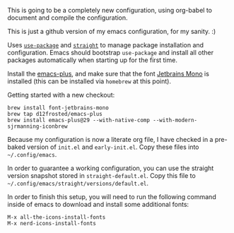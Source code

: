 This is going to be a completely new configuration, using org-babel to
document and compile the configuration.

This is just a github version of my emacs configuration, for my sanity. :)

Uses [`use-package`][1] and [`straight`][4] to manage package installation and
configuration. Emacs should bootstrap `use-package` and install all
other packages automatically when starting up for the first time.

Install the [emacs-plus][2], and make sure that the font
[Jetbrains Mono][3] is installed (this can be installed via `homebrew` at
this point).

Getting started with a new checkout:
``` shell
brew install font-jetbrains-mono
brew tap d12frosted/emacs-plus
brew install emacs-plus@29 --with-native-comp --with-modern-sjrmanning-iconbrew
```

Because my configuration is now a literate org file, I have checked in
a pre-baked version of `init.el` and `early-init.el`. Copy these files
into `~/.config/emacs`.

In order to guarantee a working configuration, you can use the
straight version snapshot stored in `straight-default.el`.  Copy this
file to `~/.config/emacs/straight/versions/default.el`.

In order to finish this setup, you will need to run the following
command inside of emacs to download and install some additional fonts:

``` shell
M-x all-the-icons-install-fonts
M-x nerd-icons-install-fonts
```

[1]: https://github.com/jwiegley/use-package
[2]: https://github.com/d12frosted/homebrew-emacs-plus
[3]: https://www.jetbrains.com/lp/mono/
[4]: https://github.com/radian-software/straight.el
